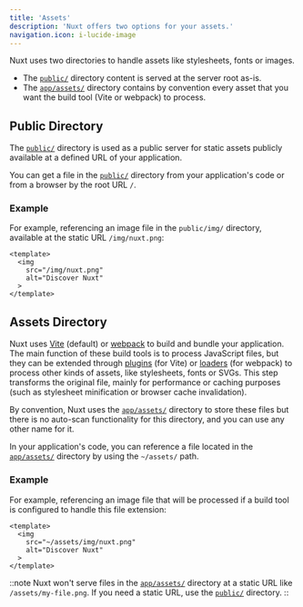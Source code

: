```yaml
---
title: 'Assets'
description: 'Nuxt offers two options for your assets.'
navigation.icon: i-lucide-image
---
```


Nuxt uses two directories to handle assets like stylesheets, fonts or images.

- The [`public/`](/docs/4.x/guide/directory-structure/public) directory content is served at the server root as-is.
- The [`app/assets/`](/docs/4.x/guide/directory-structure/app/assets) directory contains by convention every asset that you want the build tool (Vite or webpack) to process.

## Public Directory

The [`public/`](/docs/4.x/guide/directory-structure/public) directory is used as a public server for static assets publicly available at a defined URL of your application.

You can get a file in the [`public/`](/docs/4.x/guide/directory-structure/public) directory from your application's code or from a browser by the root URL `/`.

### Example

For example, referencing an image file in the `public/img/` directory, available at the static URL `/img/nuxt.png`:

```vue [app/app.vue]
<template>
  <img
    src="/img/nuxt.png"
    alt="Discover Nuxt"
  >
</template>
```

## Assets Directory

Nuxt uses [Vite](https://vite.dev/guide/assets.html) (default) or [webpack](https://webpack.js.org/guides/asset-management/) to build and bundle your application. The main function of these build tools is to process JavaScript files, but they can be extended through [plugins](https://vite.dev/plugins/) (for Vite) or [loaders](https://webpack.js.org/loaders/) (for webpack) to process other kinds of assets, like stylesheets, fonts or SVGs. This step transforms the original file, mainly for performance or caching purposes (such as stylesheet minification or browser cache invalidation).

By convention, Nuxt uses the [`app/assets/`](/docs/4.x/guide/directory-structure/app/assets) directory to store these files but there is no auto-scan functionality for this directory, and you can use any other name for it.

In your application's code, you can reference a file located in the [`app/assets/`](/docs/4.x/guide/directory-structure/app/assets) directory by using the `~/assets/` path.

### Example

For example, referencing an image file that will be processed if a build tool is configured to handle this file extension:

```vue [app/app.vue]
<template>
  <img
    src="~/assets/img/nuxt.png"
    alt="Discover Nuxt"
  >
</template>
```

::note
Nuxt won't serve files in the [`app/assets/`](/docs/4.x/guide/directory-structure/app/assets) directory at a static URL like `/assets/my-file.png`. If you need a static URL, use the [`public/`](/docs/4.x/getting-started/assets#public-directory) directory.
::
